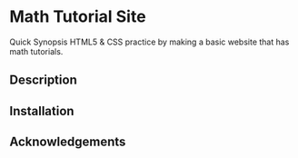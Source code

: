 # Math Tutorial Site
Quick Synopsis HTML5 &amp; CSS practice by making a basic website that has math tutorials.

## Description

## Installation

## Acknowledgements
